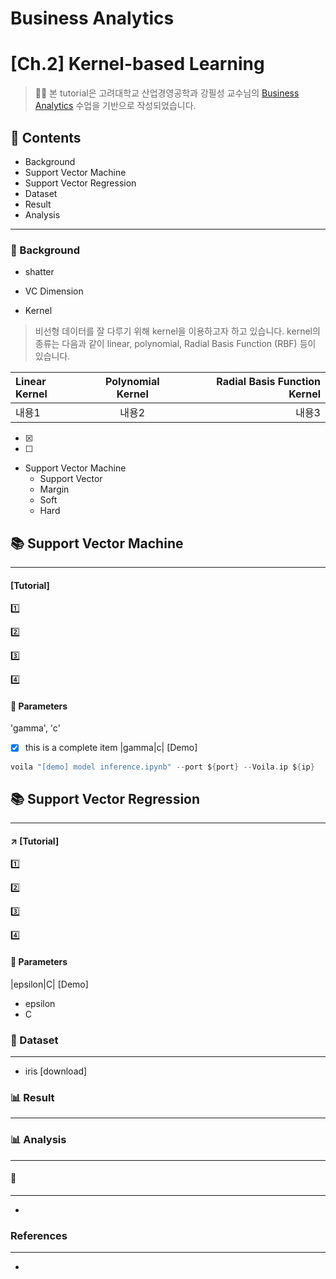 # Business Analytics
# **[Ch.2] Kernel-based Learning**
>👨‍🏫 본 tutorial은 고려대학교 산업경영공학과 강필성 교수님의 [Business Analytics](https://github.com/pilsung-kang/Business-Analytics-IME654-) 수업을 기반으로 작성되었습니다.


## 📂 Contents
* Background
* Support Vector Machine
* Support Vector Regression
* Dataset
* Result
* Analysis

-----------------------------
### :pushpin: Background
* shatter
>

* VC Dimension
>

* Kernel
> 비선형 데이터를 잘 다루기 위해 kernel을 이용하고자 하고 있습니다. 
> kernel의 종류는 다음과 같이 linear, polynomial, Radial Basis Function (RBF) 등이 있습니다.
> 

|Linear Kernel|Polynomial Kernel|Radial Basis Function Kernel|
|:---|:---:|---:| 
|내용1|내용2|내용3|

- [x]
- [ ]

* Support Vector Machine
  * Support Vector
  * Margin
   - Soft
   - Hard

## :books: Support Vector Machine
-----------------------------
#### [Tutorial]

:one: 

:two:

:three:

:four:

#### :pushpin: Parameters 
'gamma', 'c'
- [x] this is a complete item
|gamma|c| [Demo]

```swift
voila "[demo] model inference.ipynb" --port ${port} --Voila.ip ${ip}
```


## :books: Support Vector Regression
----------------------------
#### :arrow_upper_right: [Tutorial]

:one: 

:two:

:three:

:four:

#### :pushpin: Parameters 
|epsilon|C| [Demo]
* epsilon
* C


### :pushpin: Dataset
----------------------------
* iris [download]


### :bar_chart: Result
-----------------------------


### 📊 Analysis
------------------------------


#### 💬
----------------------------
* 

### References
------------------------------
* 
